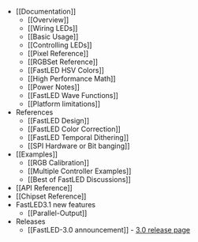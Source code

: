 * [[Documentation]]
  * [[Overview]]
  * [[Wiring LEDs]]
  * [[Basic Usage]]
  * [[Controlling LEDs]]
  * [[Pixel Reference]]
  * [[RGBSet Reference]]
  * [[FastLED HSV Colors]]
  * [[High Performance Math]]
  * [[Power Notes]]
  * [[FastLED Wave Functions]]
  * [[Platform limitations]]
* References
  * [[FastLED Design]]
  * [[FastLED Color Correction]]
  * [[FastLED Temporal Dithering]]
  * [[SPI Hardware or Bit banging]]
* [[Examples]]
  * [[RGB Calibration]]
  * [[Multiple Controller Examples]]
  * [[Best of FastLED Discussions]]
* [[API Reference]]
* [[Chipset Reference]]
* FastLED3.1 new features
  * [[Parallel-Output]]
* Releases
  * [[FastLED-3.0 announcement]] - [3.0 release page](https://github.com/FastLED/FastLED/releases/tag/v3.0.0)